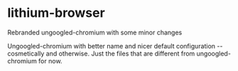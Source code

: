 # lithium-browser

Rebranded ungoogled-chromium with some minor changes

Ungoogled-chromium with better name and nicer default configuration -- cosmetically and otherwise. Just the files that are different from ungoogled-chromium for now.
